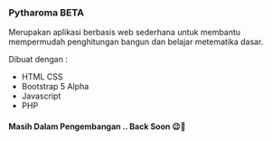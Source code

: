 ### Pytharoma BETA

Merupakan aplikasi berbasis web sederhana untuk membantu 
mempermudah penghitungan bangun dan belajar metematika dasar.

Dibuat dengan :
- HTML CSS
- Bootstrap 5 Alpha
- Javascript
- PHP

#### Masih Dalam Pengembangan .. Back Soon 😉🙏
